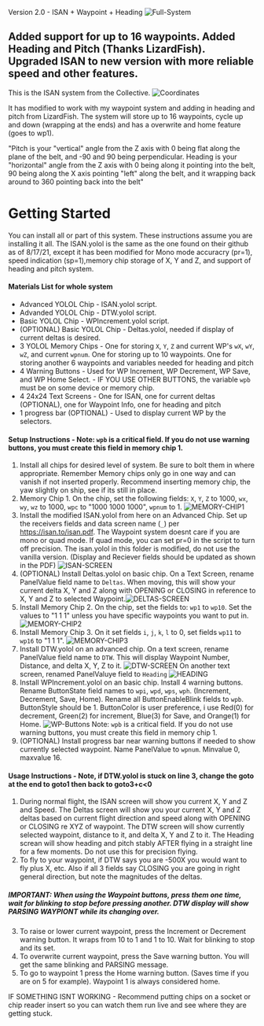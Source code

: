 Version 2.0 - ISAN + Waypoint + Heading
![Full-System](images/FullSystem.jpg)

## Added support for up to 16 waypoints. Added Heading and Pitch (Thanks LizardFish).  Upgraded ISAN to new version with more reliable speed and other features.

This is the ISAN system from the Collective. 
![Coordinates](images/Coordinates.jpg)

It has modified to work with my waypoint system and adding in heading and pitch from LizardFish.  The system will store up to 16 waypoints, cycle up and down (wrapping at the ends) and has a overwrite and home feature (goes to wp1).

"Pitch is your "vertical" angle from the Z axis with 0 being flat along the plane of the belt, and -90 and 90 being perpendicular.
Heading is your "horizontal" angle from the Z axis with 0 being along it pointing into the belt, 90 being along the X axis pointing "left" along the belt, and it wrapping back around to 360 pointing back into the belt"

# Getting Started
You can install all or part of this system. These instructions assume you are installing it all. The ISAN.yolol is the same as the one found on their github as of 8/17/21, except it has been modified for Mono mode accuracry (pr=1), speed indication (sp=1),memory chip storage of X, Y and Z, and support of heading and pitch system.

#### Materials List for whole system
* Advanced YOLOL Chip - ISAN.yolol script.
* Advanded YOLOL Chip - DTW.yolol script.
* Basic YOLOL Chip - WPIncrement.yolol script.
* (OPTIONAL) Basic YOLOL Chip - Deltas.yolol, needed if display of current deltas is desired.
* 3 YOLOL Memory Chips - One for storing `X`, `Y`, `Z` and current WP's `wX`, `wY`, `wZ`, and current `wpnum`.  One for storing up to 10 waypoints. One for storing another 6 waypoints and variables needed for heading and pitch
* 4 Warning Buttons - Used for WP Increment, WP Decrement, WP Save, and WP Home Select. - IF YOU USE OTHER BUTTONS, the variable `wpb` must be on some device or memory chip.
* 4 24x24 Text Screens - One for ISAN, one for current deltas (OPTIONAL), one for Waypoint Info, one for heading and pitch
* 1 progress bar (OPTIONAL) - Used to display current WP by the selectors.

#### Setup Instructions - Note: `wpb` is a critical field.  If you do not use warning buttons, you must create this field in memory chip 1.
1. Install all chips for desired level of system.  Be sure to bolt them in where appropriate.  Remember Memory chips only go in one way and can vanish if not inserted properly.  Recommend inserting memory chip, the yaw slightly on ship, see if its still in place.
2. Memory Chip 1.  On the chip, set the following fields: `X`, `Y`, `Z` to 1000, `wx`, `wy`, `wz` to 1000, `wpc` to "1000 1000 1000", `wpnum` to 1.  ![MEMORY-CHIP1](images/MemChip1.jpg)
3. Install the modified ISAN.yolol from here on an Advanced Chip.  Set up the receivers fields and data screen name (`_`) per https://isan.to/isan.pdf. The Waypoint system doesnt care if you are mono or quad mode.  If quad mode, you can set pr=0 in the script to turn off precision.  The isan.yolol in this folder is modified, do not use the vanilla version. (Display and Reciever fields should be updated as shown in the PDF) ![ISAN-SCREEN](images/ISANScreen.jpg)
4. (OPTIONAL) Install Deltas.yolol on basic chip.  On a Text Screen, rename PanelValue field name to `Deltas`.  When moving, this will show your current delta X, Y and Z along with OPENING or CLOSING in reference to X, Y and Z to selected Waypoint.![DELTAS-SCREEN](images/DeltaScreen.jpg)
5. Install Memory Chip 2.  On the chip, set the fields to: `wp1` to `wp10`.  Set the values to "1 1 1" unless you have specific waypoints you want to put in. ![MEMORY-CHIP2](images/MemChip2.jpg)
6. Install Memory Chip 3.  On it set fields `i`, `j`, `k`, `l` to 0, set fields `wp11` to `wp16` to "1 1 1". ![MEMORY-CHIP3](images/MemChip3.jpg)
7. Install DTW.yolol on an advanced chip.  On a text screen, rename PanelValue field name to `DTW`.  This will display Waypoint Number, Distance, and delta X, Y, Z to it. ![DTW-SCREEN](images/DTWScreen.jpg)  On another text screen, renamed PanelValuye field to `Heading`  ![HEADING](images/Heading.jpg)
8. Install WPIncrement.yolol on an basic chip. Install 4 warning buttons. Rename ButtonState field names to `wpi`, `wpd`, `wps`, `wph`.  (Increment, Decrement, Save, Home).  Rename all ButtonEnableBlink fields to `wpb`.  ButtonStyle should be 1.  ButtonColor is user preference, i use Red(0) for decrement, Green(2) for increment, Blue(3) for Save, and Orange(1) for Home. ![WP-Buttons](images/WPInc-DecButtons.jpg)  Note: `wpb` is a critical field.  If you do not use warning buttons, you must create this field in memory chip 1.
9. (OPTIONAL) Install progress bar near warning buttons if needed to show currently selected waypoint. Name PanelValue to `wpnum`.  Minvalue 0, maxvalue 16.

#### Usage Instructions - Note, if DTW.yolol is stuck on line 3, change the goto at the end to goto1 then back to goto3+c<0
1. During normal flight, the ISAN screen will show you current X, Y and Z and Speed.  The Deltas screen will show you your current X, Y and Z deltas based on current flight direction and speed along with OPENING or CLOSING re XYZ of waypoint. The DTW screen will show currently selected waypoint, distance to it, and delta X, Y and Z to it.  The Heading screan will show heading and pitch stably AFTER flying in a straight line for a few moments.  Do not use this for precision flying.
2. To fly to your waypoint, if DTW says you are -500X you would want to fly plus X, etc.  Also if all 3 fields say CLOSING you are going in right general direction, but note the magnitudes of the deltas.
##### IMPORTANT: When using the Waypoint buttons, press them one time, wait for blinking to stop before pressing another.  DTW display will show PARSING WAYPIONT while its changing over.
3. To raise or lower current waypoint, press the Increment or Decrement warning button.  It wraps from 10 to 1 and 1 to 10.  Wait for blinking to stop and its set.
4. To overwrite current waypoint, press the Save warning button.  You will get the same blinking and PARSING message.
5. To go to waypoint 1 press the Home warning button. (Saves time if you are on 5 for example).  Waypoint 1 is always considered home.

IF SOMETHING ISNT WORKING - Recommend putting chips on a socket or chip reader insert so you can watch them run live and see where they are getting stuck.
